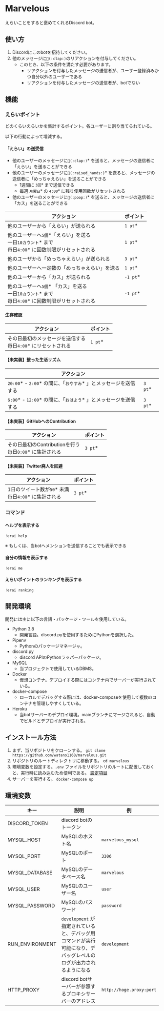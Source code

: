 # Marvelous

えらいことをすると褒めてくれるDiscord bot。


## 使い方

1. Discordにこのbotを招待してください。
1. 他のメッセージに`👏(:clap:)`のリアクションを付与してください。
    - このとき、以下の条件を満たす必要があります。
        - リアクションを付与したメッセージの送信者が、ユーザー登録済みかつ自分以外のユーザーである
        - リアクションを付与したメッセージの送信者が、botでない

## 機能



### えらいポイント

どのくらいえらいかを集計するポイント。各ユーザーに割り当てられている。

以下の行動によって増減する。



#### 「えらい」の送受信

- 他のユーザーのメッセージに`👏(:clap:)`\* を送ると、メッセージの送信者に「えらい」を送ることができる
- 他のユーザーのメッセージに`🙌(:raised_hands:)`\* を送ると、メッセージの送信者に「めっちゃえらい」を送ることができる
    - 1週間に `3回`\* まで送信できる
    - 毎週 `月曜日`\* の `4:00`\* に残り使用回数がリセットされる
- 他のユーザーのメッセージに`💩(:poop:)`\* を送ると、メッセージの送信者に「カス」を送ることができる

| アクション                                                   | ポイント  |
| ------------------------------------------------------------ | --------- |
| 他のユーザーから「えらい」が送られる                         | `1 pt`\*  |
| 他のユーザーへ`5個`\*「えらい」を送る<br />一日`10カウント`\* まで<br />毎日`4:00`\* に回数制限がリセットされる | `1 pt`\*  |
| 他のユーザから「めっちゃえらい」が送られる                   | `3 pt`\*  |
| 他のユーザーへ一定数の「めっちゃえらい」を送る               | `1 pt`\*  |
| 他のユーザーから「カス」が送られる                           | `-1 pt`\* |
| 他のユーザーへ`5個`\* 「カス」を送る<br />一日`10カウント`\* まで<br />毎日`4:00`\* に回数制限がリセットされる | `-1 pt`\* |



#### 生存確認

| アクション                                                   | ポイント |
| ------------------------------------------------------------ | -------- |
| その日最初のメッセージを送信する<br />毎日`4:00`\* にリセットされる | `1 pt`\* |



#### 【未実装】整った生活リズム

| アクション                                                   |          |
| ------------------------------------------------------------ | -------- |
| `20:00`\*  - `2:00`\* の間に、「`おやすみ`\* 」とメッセージを送信する | `3 pt`\* |
| `6:00`\*  - `12:00`\* の間に、「`おはよう`\* 」とメッセージを送信する | `3 pt`\* |



#### 【未実装】GitHubへのContribution

| アクション                                                   | ポイント |
| ------------------------------------------------------------ | -------- |
| その日最初のContributionを行う<br />毎日`0:00`\* に集計される | `3 pt`\* |



#### 【未実装】Twitter廃人を回避

| アクション                                                  | ポイント |
| ----------------------------------------------------------- | -------- |
| 1日のツイート数が`50`\* 未満<br />毎日`4:00`\* に集計される | `3 pt`\* |



### コマンド

#### ヘルプを表示する

`!erai help`

※ もしくは、当botへメンションを送信することでも表示できる

#### 自分の情報を表示する

`!erai me`

#### えらいポイントのランキングを表示する

`!erai ranking`



## 開発環境

開発には主に以下の言語・パッケージ・ツールを使用している。

- Python 3.8
  - 開発言語。discord.pyを使用するためにPythonを選択した。
- Pipenv
  - Pythonのパッケージマネージャ。
- discord.py
  - discord APIのPythonラッパーパッケージ。
- MySQL
  - 当プロジェクトで使用しているDBMS。
- Docker
  - 仮想コンテナ。デプロイする際にはコンテナ内でサーバーが実行されている。
- docker-compose
  - ローカルでデバッグする際には、docker-composeを使用して複数のコンテナを管理しやすくしている。
- Heroku
  - 当botサーバーのデプロイ環境。mainブランチにマージされると、自動でビルドとデプロイが実行される。



## インストール方法

1. まず、当リポジトリをクローンする。
   `git clone https://github.com/watano1168/marvelous.git`
2. リポジトリのルートディレクトリに移動する。
   `cd marvelous`
3. 環境変数を設定する。`.env` ファイルをリポジトリのルートに配置しておくと、実行時に読み込むため便利である。
   [設定項目](#環境変数)
4. サーバーを実行する。
   `docker-compose up`



## 環境変数

| キー            | 説明                                                         | 例                       |
| --------------- | ------------------------------------------------------------ | ------------------------ |
| DISCORD_TOKEN   | discord botのトークン                                        |                          |
| MYSQL_HOST      | MySQLのホスト名                                              | `marvelous_mysql`        |
| MYSQL_PORT      | MySQLのポート                                                | `3306`                   |
| MYSQL_DATABASE  | MySQLのデータベース名                                        | `marvelous`              |
| MYSQL_USER      | MySQLのユーザー名                                            | `user`                   |
| MYSQL_PASSWORD  | MySQLのパスワード                                            | `password`               |
| RUN_ENVIRONMENT | `development` が指定されていると、デバッグ用コマンドが実行可能になり、デバッグレベルのログが出力されるようになる | `development`            |
| HTTP_PROXY      | discord botサーバーが参照するプロキシサーバーのアドレス      | `http://hoge.proxy:port` |

